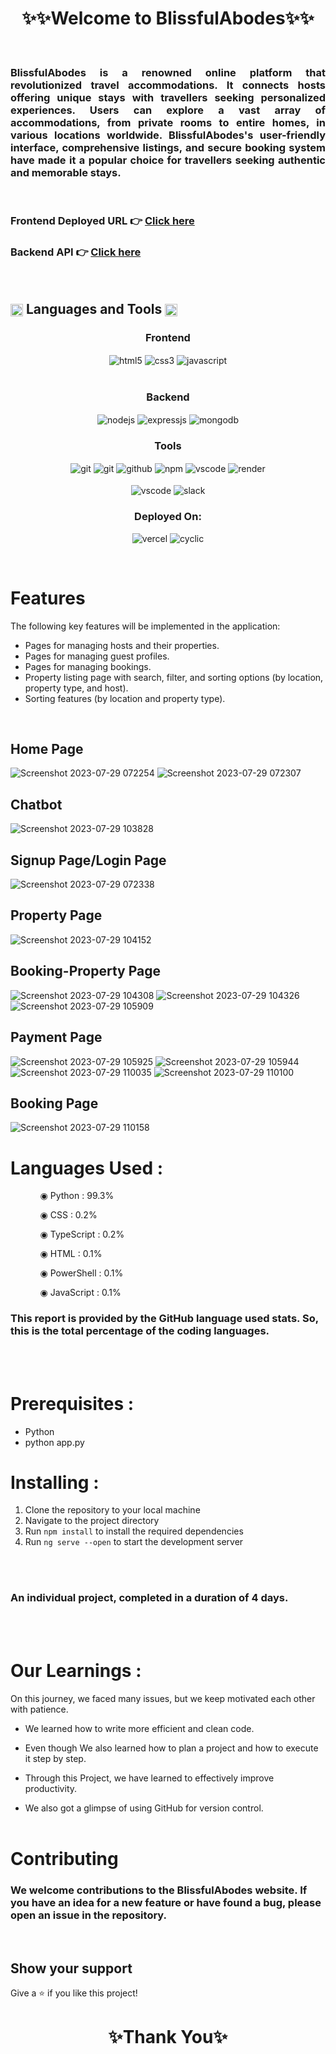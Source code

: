 
<h1 align="center">✨✨Welcome to BlissfulAbodes✨✨</h1>

<br/>
<h3 align="justify" width="80%">
BlissfulAbodes is a renowned online platform that revolutionized travel accommodations. It connects hosts offering unique stays with travellers seeking personalized experiences. Users can explore a vast array of accommodations, from private rooms to entire homes, in various locations worldwide. BlissfulAbodes's user-friendly interface, comprehensive listings, and secure booking system have made it a popular choice for travellers seeking authentic and memorable stays.</h3>

<br/>

### Frontend Deployed URL 👉 [Click here](https://blissful-abodes.vercel.app/)

### Backend API 👉 [Click here](https://blissful-abodes-api.onrender.com)

<br/>


 <h2 align="left">
<img src="https://art.pixilart.com/486745d4bb1ef18.gif"  width="20" height="20" align="center">
 Languages and Tools
<img src="https://art.pixilart.com/486745d4bb1ef18.gif"  width="20" height="20" align="center">
</h2>
<div align="center">
 
 <div align="center"><h3 align="center">Frontend</h3>
<img src="https://img.shields.io/badge/html5-%23E34F26.svg?style=for-the-badge&logo=html5&logoColor=white" align="center" alt="html5">
<img src = "https://img.shields.io/badge/css3-%231572B6.svg?style=for-the-badge&logo=css3&logoColor=white" align="center" alt="css3">
<img src ="https://img.shields.io/badge/angular-%23323330.svg?style=for-the-badge&logo=angular&logoColor=%23F7DF1E" align="center" alt="javascript">
<br/>
<br/>
</div>

  <div align="center"><h3 align="center">Backend</h3> 
<img src="https://img.shields.io/badge/Python-339933?style=for-the-badge&logo=python&logoColor=white" align="center" alt="nodejs" />
<img src="https://img.shields.io/badge/Flask-000000?style=for-the-badge&logo=flask&logoColor=white" align="center" alt="expressjs"/>
<img src="https://img.shields.io/badge/MongoDB-4EA94B?style=for-the-badge&logo=mongodb&logoColor=white" align="center" alt="mongodb"/>
 </div>
 
 <div align="center"><h3 align="center">Tools</h3> 
<img src="https://img.shields.io/badge/netlify-%23000000.svg?style=for-the-badge&logo=netlify&logoColor=#00C7B7" align="center" alt="git"/>
   <img src="https://img.shields.io/badge/vercel-%23000000.svg?style=for-the-badge&logo=vercel&logoColor=whit" align="center" alt="git"/>
   <img src="https://img.shields.io/badge/GitHub-100000?style=for-the-badge&logo=github&logoColor=white"  align="center" alt="github"/>
   <img src = "https://img.shields.io/badge/NPM-%23000000.svg?style=for-the-badge&logo=npm&logoColor=white" align="center" alt="npm">
   <img src="https://img.shields.io/badge/Visual%20Studio-5C2D91.svg?style=for-the-badge&logo=visual-studio&logoColor=white"  align="center" alt="vscode"/>
   <img src ="https://img.shields.io/badge/Postman-FF6C37?style=for-the-badge&logo=postman&logoColor=white" align="center" alt="render">
     <br />
     <br />

   <img src="https://img.shields.io/badge/Visual%20Studio-5C2D91.svg?style=for-the-badge&logo=visual-studio&logoColor=white"  align="center" alt="vscode"/>
   <img src="https://img.shields.io/badge/Slack-4A154B?style=for-the-badge&logo=slack&logoColor=white" align="center" alt="slack"/>
 </div>
</div>
<div align="center"><h3 align="center">Deployed On:</h3>
  <img src="https://img.shields.io/badge/vercel-%23000000.svg?style=for-the-badge&logo=vercel&logoColor=white"  alt="vercel"/>
  <img src="https://img.shields.io/badge/cyclic-5458F6?style=for-the-badge&logo=cyclic&logoColor=white" alt="cyclic" />
</div>
</p>

<br/>

# Features

The following key features will be implemented in the application:

- Pages for managing hosts and their properties.
- Pages for managing guest profiles.
- Pages for managing bookings.
- Property listing page with search, filter, and sorting options (by location, property type, and host).
- Sorting features (by location and property type).

<br/>

## Home Page
![Screenshot 2023-07-29 072254](https://github.com/AyushiVashisth/BlissfulAbodes/assets/107119119/0f67c79c-5c34-4510-abb9-4727683c2468)
![Screenshot 2023-07-29 072307](https://github.com/AyushiVashisth/BlissfulAbodes/assets/107119119/66493907-cfa4-4912-a96b-0f66f6ee68b4)

## Chatbot
![Screenshot 2023-07-29 103828](https://github.com/AyushiVashisth/BlissfulAbodes/assets/107119119/d3003dd6-dee0-444b-a751-7f5d227e94ab)

## Signup Page/Login Page
![Screenshot 2023-07-29 072338](https://github.com/AyushiVashisth/BlissfulAbodes/assets/107119119/0a062be9-82de-4657-8bf2-e6e30f472767)

## Property Page
![Screenshot 2023-07-29 104152](https://github.com/AyushiVashisth/BlissfulAbodes/assets/107119119/ddb3a4f4-5d2c-4d89-ac5c-8a75e5603048)

## Booking-Property Page
![Screenshot 2023-07-29 104308](https://github.com/AyushiVashisth/BlissfulAbodes/assets/107119119/cd9df34b-ff59-4860-809d-93021353c646)
![Screenshot 2023-07-29 104326](https://github.com/AyushiVashisth/BlissfulAbodes/assets/107119119/cfcdad21-0da3-4f5e-b13f-7442b486a7ea)
![Screenshot 2023-07-29 105909](https://github.com/AyushiVashisth/BlissfulAbodes/assets/107119119/aa2e0a4c-0c5f-4c2e-89cd-d7fe64794044)

## Payment Page
![Screenshot 2023-07-29 105925](https://github.com/AyushiVashisth/BlissfulAbodes/assets/107119119/3555b8e8-4cb8-4fbd-96da-f41d21108cd4)
![Screenshot 2023-07-29 105944](https://github.com/AyushiVashisth/BlissfulAbodes/assets/107119119/baa9e772-e4ba-41b5-819d-78ff51166adf)
![Screenshot 2023-07-29 110035](https://github.com/AyushiVashisth/BlissfulAbodes/assets/107119119/c8bcbf4c-95c8-4451-aec0-7b3b6525f56f)
![Screenshot 2023-07-29 110100](https://github.com/AyushiVashisth/BlissfulAbodes/assets/107119119/721b2e64-1287-45b4-8483-1eb718f8b569)

## Booking Page
![Screenshot 2023-07-29 110158](https://github.com/AyushiVashisth/BlissfulAbodes/assets/107119119/5059e66b-ee5d-4651-9925-df09352fa889)

 # Languages Used :

<ul dir="auto">
 <ol dir="auto">◉ Python : 99.3%</ol>
 <ol dir="auto">◉ CSS : 0.2%</ol>
 <ol dir="auto">◉ TypeScript : 0.2%</ol>
 <ol dir="auto">◉ HTML : 0.1%</ol>
 <ol dir="auto">◉ PowerShell : 0.1%</ol>
 <ol dir="auto">◉ JavaScript : 0.1%</ol>
 </ul>
 
### This report is provided by the GitHub language used stats. So, this is the total percentage of the coding languages.

<br/><br/>

# Prerequisites :

- Python
- python app.py

# Installing :

1. Clone the repository to your local machine
2. Navigate to the project directory
3. Run `npm install` to install the required dependencies
4. Run `ng serve --open` to start the development server

<br/><br/>

### An individual project, completed in a duration of 4 days.

<br/><br/>

# Our Learnings : 
On this journey, we faced many issues, but we keep motivated each other with patience. 

- We learned how to write more efficient and clean code.

- Even though  We also learned how to plan a project and how to execute it step by step.

- Through this Project, we have learned  to effectively improve productivity.

- We also got a glimpse of using GitHub for version control.
<br/><br/>

# Contributing

### We welcome contributions to the BlissfulAbodes website. If you have an idea for a new feature or have found a bug, please open an issue in the repository.

<br/>

## Show your support

Give a ⭐️ if you like this project!

<h1 align="center">✨Thank You✨</h1>
